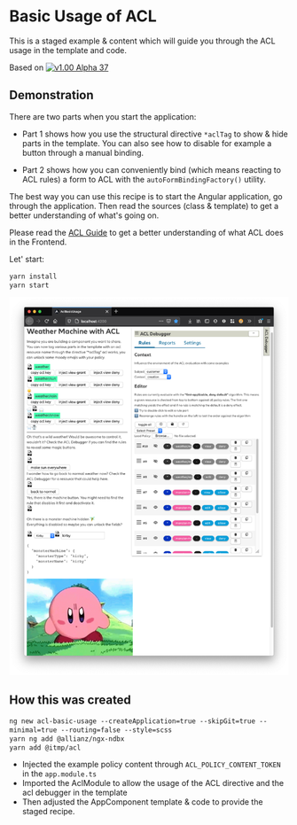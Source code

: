 # Basic Usage of ACL

This is a staged example & content which will guide you through the ACL usage in the template and code. 

Based on [![v1.00 Alpha 37](https://img.shields.io/badge/%40itmp%2Fitmp--acl-v1.0.0--alpha.37-important)](https://github.developer.allianz.io/itmp-frontend/itmp-frontend-workspace/releases)


## Demonstration
There are two parts when you start the application:
 
+ Part 1 shows how you use the structural directive `*aclTag` to show & hide parts in the template. You can also see how to disable for example a button through a manual binding.

+ Part 2 shows how you can conveniently bind (which means reacting to ACL rules) a form to ACL with the `autoFormBindingFactory()` utility. 

The best way you can use this recipe is to start the Angular application, go through the application. Then read the sources (class & template) to get a better understanding of what's going on.

Please read the [ACL Guide](https://api-test.allianz.com/itmp-bb-library/my-viewer/guides/10-acl) to get a better understanding
of what ACL does in the Frontend.   

Let' start:

```
yarn install
yarn start
```

![](preview.png)
## How this was created

```
ng new acl-basic-usage --createApplication=true --skipGit=true --minimal=true --routing=false --style=scss
yarn ng add @allianz/ngx-ndbx
yarn add @itmp/acl
```

+ Injected the example policy content through `ACL_POLICY_CONTENT_TOKEN` in the `app.module.ts`
+ Imported the AclModule to allow the usage of the ACL directive and the acl debugger in the template
+ Then adjusted the AppComponent template & code to provide the staged recipe.

